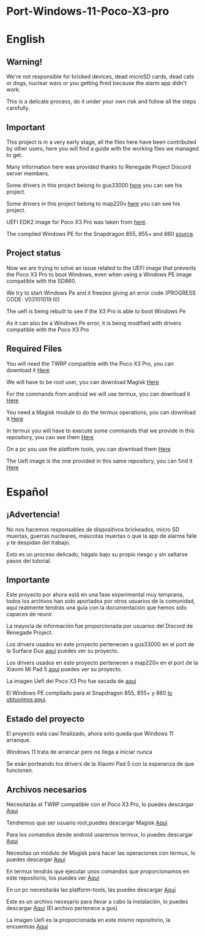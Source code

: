# Port-Windows-11-Poco-X3-pro

# English

## Warning!
We're not responsible for bricked devices, dead microSD cards, dead cats or dogs, nuclear wars or you getting fired because the alarm app didn't work.

This is a delicate process, do it under your own risk and follow all the steps carefully.

## Important

This project is in a very early stage, all the files here have been contributed by other users, here you will find a guide with the working files we managed to get.

Many information here was provided thanks to Renegade Project Discord server members.

Some drivers in this project belong to gus33000 [here](https://github.com/WOA-Project/SurfaceDuo-Drivers) you can see his project.

Some drivers in this project belong to map220v [here](https://github.com/map220v/MiPad5-Drivers) you can see his project.

UEFI EDK2 image for Poco X3 Pro was taken from [here](https://github.com/halal-beef/MU-sm8150pkg/actions/runs/3164583519).

The compiled Windows PE for the Snapdragon 855, 855+ and 860 [source](https://youtu.be/IKLjTv5ooZU).

## Project status

Now we are trying to solve an issue related to the UEFI image that prevents the Poco X3 Pro to boot Windows, even when using a Windows PE image compatible with the SD860.

We try to start Windows Pe and it freezes giving an error code (PROGRESS CODE: V03101019 I0)

The uefi is being rebuilt to see if the X3 Pro is able to boot Windows Pe

As it can also be a Windows Pe error, it is being modified with drivers compatible with the Poco X3 Pro

## Required Files

You will need the TWRP compatible with the Poco X3 Pro, you can download it [Here](https://twrp.me/xiaomi/xiaomipocox3pro.html)

We will have to be root user, you can download Magisk [Here](https://github.com/topjohnwu/Magisk)

For the commands from android we will use termux, you can download it [Here](https://play.google.com/store/apps/details?id=com.termux&hl=es_419&gl=US)

You need a Magisk module to do the termux operations, you can download it [Here](https://github.com/evdenis/disk)

In termux you will have to execute some commands that we provide in this repository, you can see them [Here](https://github.com/Icesito68/Port-Windows-11-Poco-X3-pro/tree/main/commands/termux)

On a pc you use the platform tools, you can download them [Here](https://developer.android.com/studio/releases/platform-tools)

The Uefi image is the one provided in this same repository, you can find it [Here](https://github.com/Icesito68/Port-Windows-11-Poco-X3-pro/tree/main/Uefi)

# Español

## ¡Advertencia!
No nos hacemos responsables de dispositivos brickeados, micro SD muertas, guerras nucleares, mascotas muertas o que la app de alarma falle y te despidan del trabajo.

Esto es un proceso delicado, hágalo bajo su propio riesgo y sin saltarse pasos del tutorial.

## Importante

Este proyecto por ahora está en una fase experimental muy temprana, todos los archivos han sido aportados por otros usuarios de la comunidad, aquí realmente tendrás una guía con la documentación que hemos sido capaces de reunir.

La mayoría de información fue proporcionada por usuarios del Discord de Renegade Project.

Los drivers usados en este proyecto pertenecen a gus33000 en el port de la Surface Duo [aquí](https://github.com/WOA-Project/SurfaceDuo-Drivers) puedes ver su proyecto.

Los drivers usados en este proyecto pertenecen a map220v en el port de la Xiaomi Mi Pad 5 [aquí](https://github.com/map220v/MiPad5-Drivers) puedes ver su proyecto.

La imagen Uefi del Poco X3 Pro fue sacada de [aquí](https://github.com/halal-beef/MU-sm8150pkg/actions/runs/3164583519)

El Windows PE compilado para el Snapdragon 855, 855+ y 860 [lo obtuvimos aqui](https://youtu.be/IKLjTv5ooZU).

## Estado del proyecto

El proyecto está casi finalizado, ahora solo queda que Windows 11 arranque.

Windows 11 trata de arrancar pero no llega a iniciar nunca

Se esán porteando los drivers de la Xiaomi Pad 5 con la esperanza de que funcionen.

## Archivos necesarios

Necesitarás el TWRP compatible con el Poco X3 Pro, lo puedes descargar [Aquí](https://twrp.me/xiaomi/xiaomipocox3pro.html)

Tendremos que ser usuario root,puedes descargar Magisk [Aquí](https://github.com/topjohnwu/Magisk)

Para los comandos desde android usaremos termux, lo puedes descargar [Aquí](https://play.google.com/store/apps/details?id=com.termux&hl=es_419&gl=US)

Necesitas un módulo de Magisk para hacer las operaciones con termux, lo puedes descargar [Aquí](https://github.com/evdenis/disk)

En termux tendrás que ejecutar unos comandos que proporcionamos en este repositorio, los puedes ver [Aquí](https://github.com/Icesito68/Port-Windows-11-Poco-X3-pro/tree/main/commands/termux)

En un pc necesitarás las platform-tools, las puedes descargar [Aquí](https://developer.android.com/studio/releases/platform-tools)

Este es un archivo necesario para llevar a cabo la instalación, lo puedes descargar [Aquí](https://www.mediafire.com/file/bvibrl34nawl2wg/msc.sh/file) (El archivo pertenece a gus)

La imagen Uefi es la proporcionada en este mismo repositorio, la encuentras [Aquí](https://github.com/Icesito68/Port-Windows-11-Poco-X3-pro/tree/main/Uefi)


